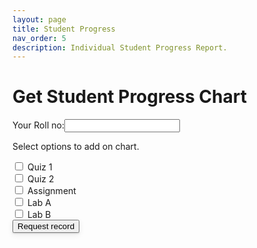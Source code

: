 ```yaml
---
layout: page
title: Student Progress
nav_order: 5
description: Individual Student Progress Report.
---
```

<link rel="stylesheet" href="/assets/css/StudentProgressReport.css">

# Get Student Progress Chart
<div class="mt-4"> 
    <label for="rollNumber">Your Roll no:</label><input type="text" id="rollNumber" class="inputFieldStyle ml-3"/>
    <p id="errorMsg"></p>
</div>
<p>Select options to add on chart.</p>
<div id="options" class="d-flex mt-2">
    <div class="mr-4">
        <input type="checkbox" id="quiz1" name="Quiz 1" onChange="setCheckBox('quiz1')"> <label for="quiz1">Quiz 1</label>
    </div>
    <div class="mr-4">
        <input type="checkbox" id="quiz2" name="Quiz 2" onChange="setCheckBox('quiz2')"> <label for="quiz2">Quiz 2</label>
    </div>
    <div class="mr-4">
        <input type="checkbox" id="assignment" name="Assignment" onChange="setCheckBox('assignment')"> <label for="assignment">Assignment</label>
    </div>
    <div class="mr-4">
        <input type="checkbox" id="labA" name="Lab A" onChange="setCheckBox('labA')"> <label for="labA">Lab A</label>
    </div>
    <div class="mr-4">
        <input type="checkbox" id="labB" name="Lab B" onChange="setCheckBox('labB')"> <label for="labB">Lab B</label>
    </div>
</div>
<div class="mt-4">
    <button onClick="getInput()" class="btn btn-outline h6" 
    style="box-shadow: 0 1px 2px rgb(0 0 0 / 12%), 0 3px 10px rgb(0 0 0 / 8%);">Request record</button>
</div>
<div id="loader"></div>
<script src="/assets/js/StudentProgressReport.js">
</script>
